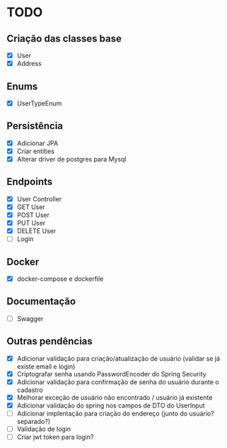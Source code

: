 # **TODO**
## Criação das classes base
- [x] User
- [x] Address
## Enums
- [x] UserTypeEnum
## Persistência
- [x] Adicionar JPA
- [x] Criar entities
- [x] Alterar driver de postgres para Mysql
## Endpoints
- [x] User Controller
- [x] GET User
- [x] POST User
- [x] PUT User
- [x] DELETE User
- [ ] Login
## Docker
- [x] docker-compose e dockerfile
## Documentação
- [ ] Swagger
## Outras pendências
- [x] Adicionar validação para criação/atualização de usuário (validar se já existe email e login)
- [x] Criptografar senha usando PasswordEncoder do Spring Security
- [x] Adicionar validação para confirmação de senha do usuário durante o cadastro
- [x] Melhorar exceção de usuário não encontrado / usuário já existente
- [x] Adicionar validação do spring nos campos de DTO do UserInput
- [ ] Adicionar implentação para criação do endereço (junto do usuário? separado?)
- [ ] Validação de login
- [ ] Criar jwt token para login?
